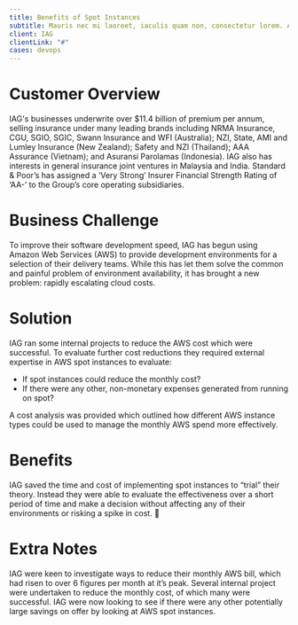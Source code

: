 ```yaml
---
title: Benefits of Spot Instances
subtitle: Mauris nec mi laoreet, iaculis quam non, consectetur lorem. Aliquam erat volutpat.
client: IAG
clientLink: "#"
cases: devops
---
```


# Customer Overview

IAG's businesses underwrite over $11.4 billion of premium per annum, selling insurance under many leading brands including NRMA Insurance, CGU, SGIO, SGIC, Swann Insurance and WFI (Australia); NZI, State, AMI and Lumley Insurance (New Zealand); Safety and NZI (Thailand); AAA Assurance (Vietnam); and Asuransi Parolamas (Indonesia). IAG also has interests in general insurance joint ventures in Malaysia and India. Standard & Poor’s has assigned a ‘Very Strong’ Insurer Financial Strength Rating of ‘AA-’ to the Group’s core operating subsidiaries.

# Business Challenge

To improve their software development speed, IAG has begun using Amazon Web Services (AWS) to provide development environments for a selection of their delivery teams. While this has let them solve the common and painful problem of environment availability, it has brought a new problem: rapidly escalating cloud costs.

# Solution

IAG ran some internal projects to reduce the AWS cost which were successful. To evaluate further cost reductions they required external expertise in AWS spot instances to evaluate:

* If spot instances could reduce the monthly cost?
* If there were any other, non-monetary expenses generated from running on spot?

A cost analysis was provided which outlined how different AWS instance types could be used to manage the monthly AWS spend more effectively.

# Benefits

IAG saved the time and cost of implementing spot instances to “trial” their theory. Instead they were able to evaluate the effectiveness over a short period of time and make a decision without affecting any of their environments or risking a spike in cost.

# Extra Notes

IAG were keen to investigate ways to reduce their monthly AWS bill, which had risen to over 6 figures per month at it’s peak. Several internal project were undertaken to reduce the monthly cost, of which many were successful. IAG were now looking to see if there were any other potentially large savings on offer by looking at AWS spot instances.
